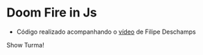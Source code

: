 # Doom Fire in Js

- Código realizado acompanhando o [vídeo](https://www.youtube.com/watch?v=fxm8cadCqbs) de Filipe Deschamps

Show Turma!
